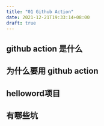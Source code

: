 ```yaml
---
title: "01 Github Action"
date: 2021-12-21T19:33:14+08:00
draft: true
---
```


## github action 是什么


## 为什么要用 github action


## helloword项目


## 有哪些坑
